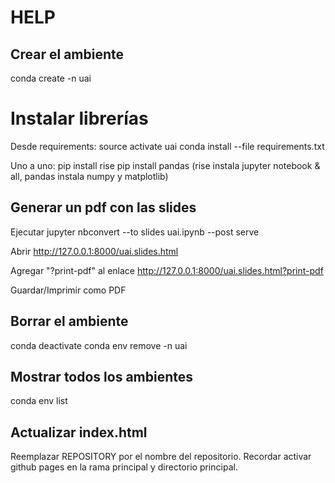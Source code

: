 # HELP

## Crear el ambiente
conda create -n uai

# Instalar librerías
Desde requirements:
source activate uai
conda install --file requirements.txt

Uno a uno:
pip install rise
pip install pandas
(rise instala jupyter notebook & all, pandas instala numpy y matplotlib)

## Generar un pdf con las slides
Ejecutar
jupyter nbconvert --to slides uai.ipynb --post serve

Abrir
http://127.0.0.1:8000/uai.slides.html

Agregar "?print-pdf" al enlace
http://127.0.0.1:8000/uai.slides.html?print-pdf

Guardar/Imprimir como PDF

## Borrar el ambiente
conda deactivate
conda env remove -n uai

## Mostrar todos los ambientes
conda env list

## Actualizar index.html
Reemplazar REPOSITORY por el nombre del repositorio.
Recordar activar github pages en la rama principal y directorio principal.
